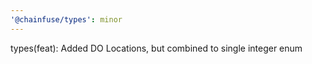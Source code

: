 ```yaml
---
'@chainfuse/types': minor
---
```


types(feat): Added DO Locations, but combined to single integer enum
